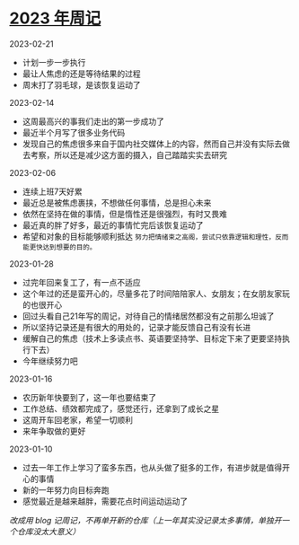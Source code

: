 # [2023 年周记](https://github.com/GeorgeCh2/blog/issues/15)

2023-02-21
* 计划一步一步执行
* 最让人焦虑的还是等待结果的过程
* 周末打了羽毛球，是该恢复运动了

2023-02-14
* 这周最高兴的事我们走出的第一步成功了
* 最近半个月写了很多业务代码
* 发现自己的焦虑很多来自于国内社交媒体上的内容，然而自己并没有实际去做去考察，所以还是减少这方面的摄入，自己踏踏实实去研究

2023-02-06
* 连续上班7天好累
* 最近总是被焦虑裹挟，不想做任何事情，总是担心未来
* 依然在坚持在做的事情，但是惰性还是很强烈，有时又畏难
* 最近真的胖了好多，最近的事情忙完后该恢复运动了
* 希望和对象的目标能够顺利抵达
`努力把情绪束之高阁，尝试只依靠逻辑和理性，反而能更快达到想要的目的。`

2023-01-28
* 过完年回来复工了，有一点不适应
* 这个年过的还是蛮开心的，尽量多花了时间陪陪家人、女朋友；在女朋友家玩的也很开心
* 回过头看自己21年写的周记，对待自己的情绪居然都没有之前那么坦诚了
* 所以坚持记录还是有很大的用处的，记录才能反馈自己有没有长进
* 缓解自己的焦虑（技术上多读点书、英语要坚持学、目标定下来了更要坚持执行下去）
* 今年继续努力吧
  
2023-01-16
* 农历新年快要到了，这一年也要结束了
* 工作总结、绩效都完成了，感觉还行，还拿到了成长之星
* 这周开车回老家，希望一切顺利
* 来年争取做的更好
  
2023-01-10
* 过去一年工作上学习了蛮多东西，也从头做了挺多的工作，有进步就是值得开心的事情
* 新的一年努力向目标奔跑
* 感觉最近是越来越胖，需要花点时间运动运动了

*改成用 blog 记周记，不再单开新的仓库（上一年其实没记录太多事情，单独开一个仓库没太大意义）*